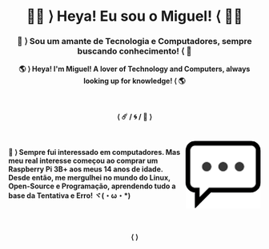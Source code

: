 <h1 align="center"> <b> 🐱‍💻 ⟩ Heya! Eu sou o Miguel! ⟨ 🐱‍💻 </b><br><h3 align="center"> 👾 ⟩ Sou um amante de Tecnologia e Computadores, sempre buscando conhecimento! ⟨ 👾</h3></h1>
<p align="center"> <b> 🌎 ⟩ Heya! I'm Miguel! A lover of Technology and Computers, always looking up for knowledge! ⟨ 🌎</h3></h1>
<br>
<br>
<br>
<p align="center"> ⟨ ☄️ / 🌀 / 📮 ⟩<br>
<br>
 <br> 
<img align="right" width="150px" src="./logpens.png">
<p align="left">
💬 ⟩  Sempre fui interessado em computadores. Mas meu real interesse começou ao comprar um<br>Raspberry Pi 3B+ aos meus 14 anos de idade. Desde então, me mergulhei no mundo do Linux,<br>Open-Source e Programação, aprendendo tudo a base da Tentativa e Erro! ヾ(・ω・*)<br>
<br>
<br>
<br>
<p align="center"> ⟨  ⟩<br>
  
<!--
**mirvoxtm/mirvoxtm** is a ✨ _pecial_ ✨ repository because its `README.md` (this file) appears on your GitHub profile.

Here are some ideas to get you started:

- 🔭 I’m currently working on ...
- 🌱 I’m currently learning ...
- 👯 I’m looking to collaborate on ...
- 🤔 I’m looking for help with ...
-  Ask me about ...
- 📫 How to reach me: ...
- 😄 Pronouns: ...
- ⚡ Fun fact: ...
-->
